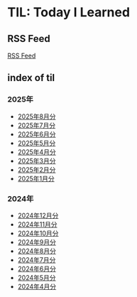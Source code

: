 <!-- vale Google.FirstPerson = NO -->

# TIL: Today I Learned

<!-- vale on -->

## RSS Feed

[RSS Feed](https://atsushifx.github.io/til/rss/feeds.xml)

## index of til

### 2025年

- [2025年8月分](2025/2025-08)
- [2025年7月分](2025/2025-07)
- [2025年6月分](2025/2025-06)
- [2025年5月分](2025/2025-05)
- [2025年4月分](2025/2025-04)
- [2025年3月分](2025/2025-03)
- [2025年2月分](2025/2025-02)
- [2025年1月分](2025/2025-01)

### 2024年

- [2024年12月分](2024/2024-12)
- [2024年11月分](2024/2024-11)
- [2024年10月分](2024/2024-10)
- [2024年9月分](2024/2024-09)
- [2024年8月分](2024/2024-08)
- [2024年7月分](2024/2024-07)
- [2024年6月分](2024/2024-06)
- [2024年5月分](2024/2024-05)
- [2024年4月分](2024/2024-04)
